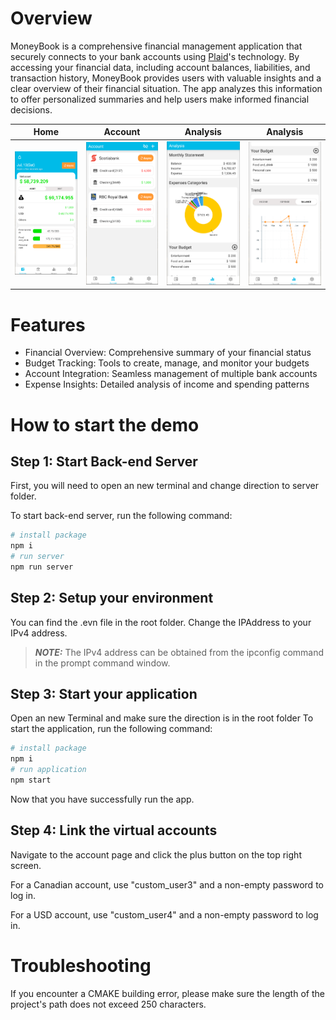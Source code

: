 # Overview

MoneyBook is a comprehensive financial management application that securely connects to your bank accounts using [Plaid](https://plaid.com/)'s technology. By accessing your financial data, including account balances, liabilities, and transaction history, MoneyBook provides users with valuable insights and a clear overview of their financial situation. The app analyzes this information to offer personalized summaries and help users make informed financial decisions.


Home             |  Account | Analysis | Analysis
:-------------------------:|:-------------------------:|:-------------------------:|:-------------------------:
![Home Page](https://github.com/TimLinCa/MoneyBook/blob/main/assets/images/readme/Home.png)  | ![Account Page](assets\images\readme\Account.png "Account") | ![Analysis Page](assets\images\readme\Analysis.png "Analysis") | ![Analysis Page](assets\images\readme\Analysis2.png "Analysis")

# Features
<ul>
<li>Financial Overview: Comprehensive summary of your financial status</li>
<li>Budget Tracking: Tools to create, manage, and monitor your budgets</li>
<li>Account Integration: Seamless management of multiple bank accounts</li>
<li>Expense Insights: Detailed analysis of income and spending patterns</li>
</ul>

# How to start the demo
## Step 1: Start Back-end Server

First, you will need to open an new terminal and change direction to server folder.

To start back-end server, run the following command:

```bash
# install package
npm i
# run server
npm run server
```

## Step 2: Setup your environment

You can find the .evn file in the root folder. Change the IPAddress to your IPv4 address.

> **_NOTE:_**  The IPv4 address can be obtained from the ipconfig command in the prompt command window.

## Step 3: Start your application

Open an new Terminal and make sure the direction is in the root folder
To start the application, run the following command:

```bash
# install package
npm i
# run application
npm start
```
Now that you have successfully run the app.

## Step 4: Link the virtual accounts

Navigate to the account page and click the plus button on the top right screen.

For a Canadian account, use "custom_user3" and a non-empty password to log in.

For a USD account, use "custom_user4" and a non-empty password to log in.


# Troubleshooting

If you encounter a CMAKE building error, please make sure the length of the project's path does not exceed 250 characters.